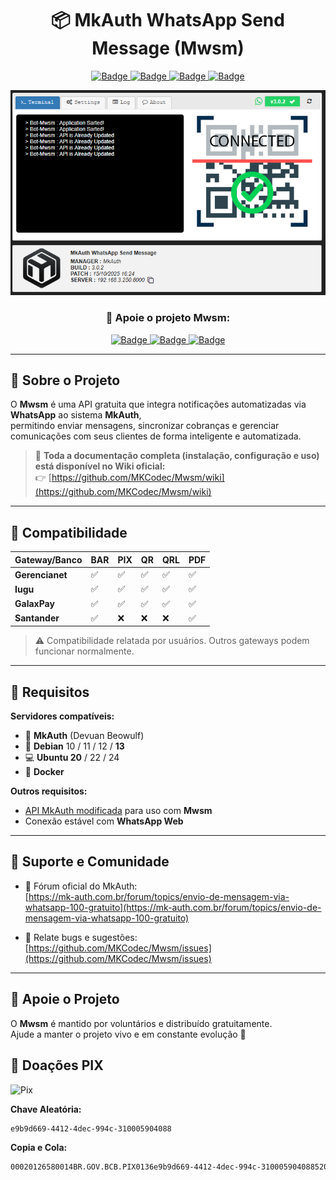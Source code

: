 <h1 align="center">📦 MkAuth WhatsApp Send Message (Mwsm)</h1>

<p align="center">
  <a href="javascript:void(0)">
    <img src="https://img.shields.io/badge/Build-3.0.5-blue?style=for-the-badge" alt="Badge">
  </a>
  <a href="javascript:void(0)">
    <img src="https://img.shields.io/badge/Update-01%2F11%2F2025%2018:58-green?style=for-the-badge" alt="Badge">
  </a>
  <a href="https://github.com/MKCodec/Mwsm">
    <img src="https://img.shields.io/github/stars/MKCodec/Mwsm?style=for-the-badge" alt="Badge">
  </a>
  <a href="https://github.com/MKCodec/Mwsm/issues">
    <img src="https://img.shields.io/github/issues/MKCodec/Mwsm?style=for-the-badge" alt="Badge">
  </a>
</p>

<p align="center">
  <img src="https://raw.githubusercontent.com/MKCodec/Mwsm/main/img/Mwsm.png" width="600" alt="Mwsm Dashboard"/>
</p>

<h3 align="center">💖 Apoie o projeto Mwsm:</h3>
<p align="center">
          <a href="https://github.com/sponsors/MKCodec" target="_blank">
          <img src="https://img.shields.io/github/sponsors/MKCodec?label=Sponsors&logo=github&style=for-the-badge" alt="Badge">
          </a>
          <a href="https://ko-fi.com/mkcodec" target="_blank">
          <img src="https://img.shields.io/badge/Ko--fi-5-FF5E5B?logo=ko-fi&logoColor=white&style=for-the-badge" alt="Badge">
          </a>
          <a href="https://mkcodec.github.io/Mwsm/pix.html" target="_blank">
          <img src="https://img.shields.io/badge/PIX-Doar-32CD32?logo=pix&logoColor=white&style=for-the-badge" alt="Badge">
          </a>
</p>

---

## 🧠 Sobre o Projeto

O **Mwsm** é uma API gratuita que integra notificações automatizadas via **WhatsApp** ao sistema **MkAuth**,  
permitindo enviar mensagens, sincronizar cobranças e gerenciar comunicações com seus clientes de forma inteligente e automatizada.

> 🔗 **Toda a documentação completa (instalação, configuração e uso) está disponível no Wiki oficial:**  
> 👉 [https://github.com/MKCodec/Mwsm/wiki](https://github.com/MKCodec/Mwsm/wiki)

---

## 🧩 Compatibilidade

| Gateway/Banco | BAR | PIX | QR | QRL | PDF |
| -------------- | --- | --- | -- | --- | --- |
| **Gerencianet** | ✅ | ✅ | ✅ | ✅ | ✅ |
| **Iugu**        | ✅ | ✅ | ✅ | ✅ | ✅ |
| **GalaxPay**    | ✅ | ✅ | ✅ | ✅ | ✅ |
| **Santander**   | ✅ | ❌ | ❌ | ❌ | ✅ |

> ⚠️ Compatibilidade relatada por usuários. Outros gateways podem funcionar normalmente.

---

## 🧠 Requisitos

**Servidores compatíveis:**
- 🧩 **MkAuth** (Devuan Beowulf)
- 🐧 **Debian** 10 / 11 / 12 / **13**
- 💻 **Ubuntu 20** / 22 / 24
- 🐋 **Docker**  

**Outros requisitos:**
- [API MkAuth modificada](https://github.com/MKCodec/MkAuth-API) para uso com **Mwsm**
- Conexão estável com **WhatsApp Web**


---

## 💬 Suporte e Comunidade

- 🧩 Fórum oficial do MkAuth:  
  [https://mk-auth.com.br/forum/topics/envio-de-mensagem-via-whatsapp-100-gratuito](https://mk-auth.com.br/forum/topics/envio-de-mensagem-via-whatsapp-100-gratuito)

- 🐞 Relate bugs e sugestões:  
  [https://github.com/MKCodec/Mwsm/issues](https://github.com/MKCodec/Mwsm/issues)

---

## 💖 Apoie o Projeto

O **Mwsm** é mantido por voluntários e distribuído gratuitamente.  
Ajude a manter o projeto vivo e em constante evolução 💪

## 💸 Doações PIX

![Pix](https://github.com/user-attachments/assets/53092d48-c31b-430b-bc10-68ba5b43f7c2)

**Chave Aleatória:**
```sh
e9b9d669-4412-4dec-994c-310005904088
```

**Copia e Cola:**  
```sh
00020126580014BR.GOV.BCB.PIX0136e9b9d669-4412-4dec-994c-3100059040885204000053039865802BR5924CLEBER FERREIRA DE SOUZA6007CARUARU62070503***63045854
```

